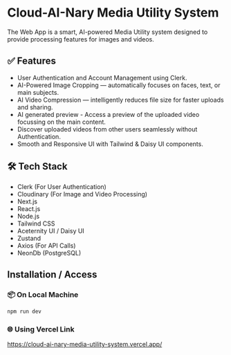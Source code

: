 # Cloud-AI-Nary Media Utility System

The Web App is a smart, AI-powered Media Utility system designed to provide processing features for images and videos.

## ✅ Features

- User Authentication and Account Management using Clerk.
- AI-Powered Image Cropping — automatically focuses on faces, text, or main subjects.
- AI Video Compression — intelligently reduces file size for faster uploads and sharing.
- AI generated preview - Access a preview of the uploaded video focussing on the main content.
- Discover uploaded videos from other users seamlessly without Authentication.
- Smooth and Responsive UI with Tailwind & Daisy UI components.

## 🛠️ Tech Stack

- Clerk (For User Authentication)
- Cloudinary (For Image and Video Processing)
- Next.js
- React.js
- Node.js
- Tailwind CSS
- Aceternity UI / Daisy UI
- Zustand
- Axios (For API Calls)
- NeonDb (PostgreSQL)

## Installation / Access

### 📦 On Local Machine

```bash
npm run dev
```

### 🌐 Using Vercel Link

https://cloud-ai-nary-media-utility-system.vercel.app/
